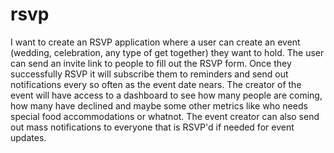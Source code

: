 # rsvp

I want to create an RSVP application where a user can create an event (wedding, celebration, any type of get together) they want to hold. 
The user can send an invite link to people to fill out the RSVP form. Once they successfully RSVP it will subscribe them to reminders and send out notifications every so often as the event date nears. 
The creator of the event will have access to a dashboard to see how many people are coming, how many have declined and maybe some other metrics like who needs special food accommodations or whatnot. 
The event creator can also send out mass notifications to everyone that is RSVP'd if needed for event updates.
